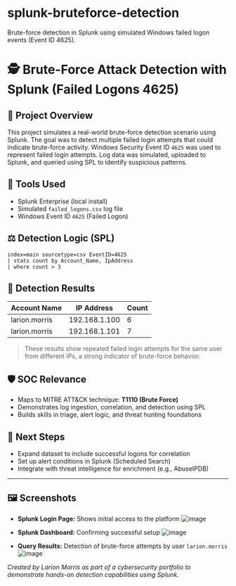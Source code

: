 # splunk-bruteforce-detection
Brute-force detection in Splunk using simulated Windows failed logon events (Event ID 4625).

# 🕵️ Brute-Force Attack Detection with Splunk (Failed Logons 4625)

## 📄 Project Overview

This project simulates a real-world brute-force detection scenario using Splunk. The goal was to detect multiple failed login attempts that could indicate brute-force activity. Windows Security Event ID `4625` was used to represent failed login attempts. Log data was simulated, uploaded to Splunk, and queried using SPL to identify suspicious patterns.

## 🔧 Tools Used

* Splunk Enterprise (local install)
* Simulated `failed_logons.csv` log file
* Windows Event ID `4625` (Failed Logon)

## ⚖️ Detection Logic (SPL)

```spl
index=main sourcetype=csv EventID=4625
| stats count by Account_Name, IpAddress
| where count > 3
```

## 🔎 Detection Results

| Account Name  | IP Address    | Count |
| ------------- | ------------- | ----- |
| larion.morris | 192.168.1.100 | 6     |
| larion.morris | 192.168.1.101 | 7     |

> These results show repeated failed login attempts for the same user from different IPs, a strong indicator of brute-force behavior.

## 🛡️ SOC Relevance

* Maps to MITRE ATT\&CK technique: **T1110 (Brute Force)**
* Demonstrates log ingestion, correlation, and detection using SPL
* Builds skills in triage, alert logic, and threat hunting foundations

## 🔹 Next Steps

* Expand dataset to include successful logons for correlation
* Set up alert conditions in Splunk (Scheduled Search)
* Integrate with threat intelligence for enrichment (e.g., AbuseIPDB)

---

## 🖼️ Screenshots

- **Splunk Login Page:** Shows initial access to the platform ![image](https://github.com/user-attachments/assets/717516d2-af3f-43cc-8563-c0b086655a68)

- **Splunk Dashboard:** Confirming successful setup ![image](https://github.com/user-attachments/assets/543b5753-de28-4e8b-8789-26071ecdbe49)

- **Query Results:** Detection of brute-force attempts by user `larion.morris` ![image](https://github.com/user-attachments/assets/4471550a-ff5c-4f01-8315-4348da252de5)



*Created by Larion Morris as part of a cybersecurity portfolio to demonstrate hands-on detection capabilities using Splunk.*


